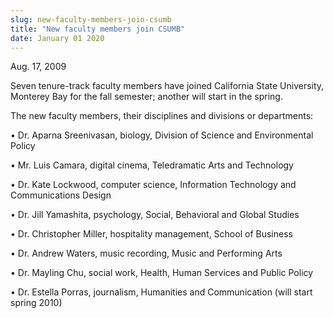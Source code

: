```yaml
---
slug: new-faculty-members-join-csumb
title: "New faculty members join CSUMB"
date: January 01 2020
---
```


 
<p>Aug. 17, 2009</p>
<p></p>
<p></p>
<p>
  Seven tenure-track faculty members have joined California State University,
  Monterey Bay for the fall semester; another will start in the spring.
</p>
<p>The new faculty members, their disciplines and divisions or departments:</p>
<p>
  • Dr. Aparna Sreenivasan, biology, Division of Science and Environmental
  Policy
</p>
<p>• Mr. Luis Camara, digital cinema, Teledramatic Arts and Technology</p>
<p>
  • Dr. Kate Lockwood, computer science, Information Technology and
  Communications Design
</p>
<p>• Dr. Jill Yamashita, psychology, Social, Behavioral and Global Studies</p>
<p>• Dr. Christopher Miller, hospitality management, School of Business</p>
<p>• Dr. Andrew Waters, music recording, Music and Performing Arts</p>
<p>• Dr. Mayling Chu, social work, Health, Human Services and Public Policy</p>
<p>
  • Dr. Estella Porras, journalism, Humanities and Communication (will start
  spring 2010)
</p>
<p></p>
<p></p>
<p></p>
 
